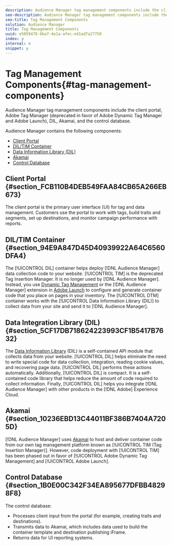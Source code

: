 ```yaml
---
description: Audience Manager tag management components include the client portal, Adobe Tag Manager (deprecated in favor of Adobe Dynamic Tag Manager and Adobe Launch), DIL, Akamai, and the control database.
seo-description: Audience Manager tag management components include the client portal, Adobe Tag Manager (deprecated in favor of Adobe Dynamic Tag Manager and Adobe Launch), DIL, Akamai, and the control database.
seo-title: Tag Management Components
solution: Audience Manager
title: Tag Management Components
uuid: e5059478-6ba7-4e1a-afec-e41ad7a27750
index: y
internal: n
snippet: y
---
```


# Tag Management Components{#tag-management-components}

Audience Manager tag management components include the client portal, Adobe Tag Manager (deprecated in favor of Adobe Dynamic Tag Manager and Adobe Launch), DIL, Akamai, and the control database.

<!-- 

c_comptag.xml

 -->

Audience Manager contains the following components:

* [Client Portal](../../reference/system-components/components-tag-management.md#section_FCB110B4DEB549FAA84CB65A266EB673) 
* [DIL/TIM Container](../../reference/system-components/components-tag-management.md#section_94E9A847D45D40939922A64C6560DFA4) 
* [Data Information Library (DIL)](../../reference/system-components/components-tag-management.md#section_5CF17DB718624223993CF1B5417B7632) 
* [Akamai](../../reference/system-components/components-tag-management.md#section_10236EBD13C44011BF386B7404A7205D) 
* [Control Database](../../reference/system-components/components-tag-management.md#section_1B0E00C342F34EA895677DFBB48298F8)

## Client Portal {#section_FCB110B4DEB549FAA84CB65A266EB673}

The client portal is the primary user interface (UI) for tag and data management. Customers use the portal to work with tags, build traits and segments, set up destinations, and monitor campaign performance with reports.

## DIL/TIM Container {#section_94E9A847D45D40939922A64C6560DFA4}

The [!UICONTROL DIL] container helps deploy [!DNL Audience Manager] data collection code to your website. [!UICONTROL TIM] is the deprecated Tag Insertion Manager. It is no longer used by [!DNL Audience Manager]. Instead, you use [Dynamic Tag Management](https://marketing.adobe.com/resources/help/en_US/dtm/) or the [!DNL Audience Manager] extension in [Adobe Launch](https://docs.adobelaunch.com/extension-reference/web/adobe-audience-manager-extension) to configure and generate container code that you place on pages in your inventory. The [!UICONTROL DTM] container works with the [!UICONTROL Data Information Library (DIL)] to collect data from your site and send it to [!DNL Audience Manager].

## Data Integration Library (DIL) {#section_5CF17DB718624223993CF1B5417B7632}

The [Data Information Library](../../c-dil/dil-overview.md) (DIL) is a self-contained API module that collects data from your website. [!UICONTROL DIL] helps eliminate the need to write special code for data collection, integration, reading cookie values, and recovering page data. [!UICONTROL DIL] performs these actions automatically. Additionally, [!UICONTROL DIL] is compact. It is a self-contained code library that helps reduce the amount of code required to collect information. Finally, [!UICONTROL DIL] helps you integrate [!DNL Audience Manager] with other products in the [!DNL Adobe] Experience Cloud.

## Akamai {#section_10236EBD13C44011BF386B7404A7205D}

[!DNL Audience Manager] uses [Akamai](https://www.akamai.com/html/about/index.html) to host and deliver container code from our own tag management platform known as [!UICONTROL TIM (Tag Insertion Manager)]. However, code deployment with [!UICONTROL TIM] has been phased out in favor of [!UICONTROL Adobe Dynamic Tag Management] and [!UICONTROL Adobe Launch].

## Control Database {#section_1B0E00C342F34EA895677DFBB48298F8}

The control database:

* Processes client input from the portal (for example, creating traits and destinations). 
* Transmits data to Akamai, which includes data used to build the container template and destination publishing iFrame. 
* Returns data for UI reporting systems.

